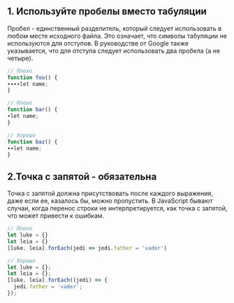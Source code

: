 ## 1. Используйте пробелы вместо табуляции
Пробел - единственный разделитель, который следует использовать в любом месте исходного файла. Это означает, что символы табуляции не используются для отступов.
В руководстве от Google также указывается, что для отступа следует использовать два пробела (а не четыре).
```js
// Плохо
function foo() {
∙∙∙∙let name;
}

// Плохо
function bar() {
∙let name;
}

// Хорошо
function baz() {
∙∙let name;
}
```
## 2.Точка с запятой - обязательна
Точка с запятой должна присутствовать после каждого выражения, даже если ее, казалось бы, можно пропустить. В JavaScript бывают случаи, когда перенос строки не интерпретируется, как точка с запятой, что может привести к ошибкам.
```js
// Плохо
let luke = {}
let leia = {}
[luke, leia].forEach(jedi => jedi.father = 'vader')

// Хорошо
let luke = {};
let leia = {};
[luke, leia].forEach((jedi) => {
  jedi.father = 'vader';
});
```
